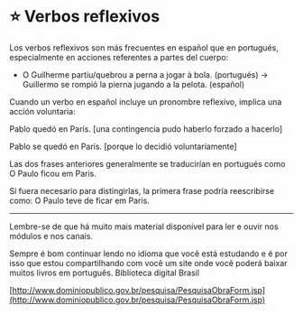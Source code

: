 # :star: Verbos reflexivos

Los verbos reflexivos son más frecuentes en español que en portugués, especialmente en
acciones referentes a partes del cuerpo:

- O Guilherme partiu/quebrou a perna a jogar à bola. (portugués) -> Guillermo se rompió la pierna jugando a la pelota. (español)
  
Cuando un verbo en español incluye un pronombre reflexivo, implica una acción voluntaria:

Pablo quedó en París. [una contingencia pudo haberlo forzado a hacerlo]

Pablo se quedó en París. [porque lo decidió voluntariamente]

Las dos frases anteriores generalmente se traducirían en portugués como O Paulo ficou em Paris.

Si fuera necesario para distingirlas, la primera frase podría reescribirse como: O Paulo teve de ficar em Paris.

---

Lembre-se de que há muito mais material disponível para ler e ouvir nos módulos e nos canais.

Sempre é bom continuar lendo no idioma que você está estudando e é por isso que estou
compartilhando com você um site onde você poderá baixar muitos livros em português.
Biblioteca digital Brasil

[http://www.dominiopublico.gov.br/pesquisa/PesquisaObraForm.jsp](http://www.dominiopublico.gov.br/pesquisa/PesquisaObraForm.jsp)
